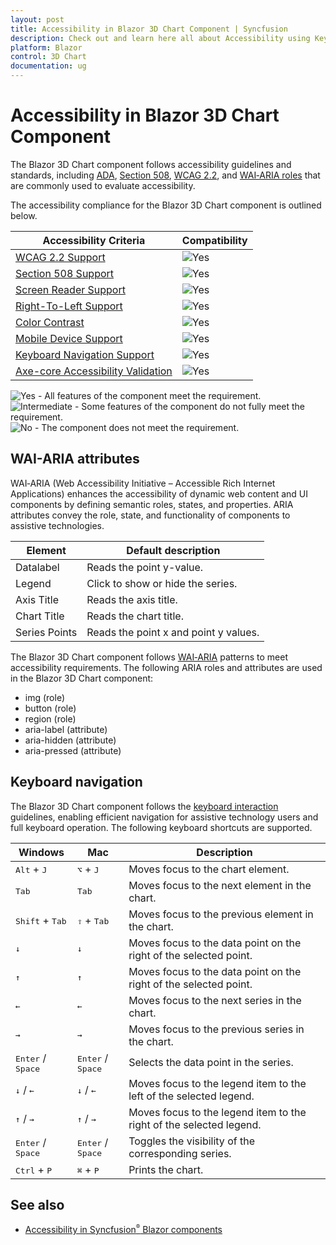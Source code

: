 ```yaml
---
layout: post
title: Accessibility in Blazor 3D Chart Component | Syncfusion
description: Check out and learn here all about Accessibility using Keyboard navigation in Syncfusion Blazor 3D Chart component and more.
platform: Blazor
control: 3D Chart
documentation: ug
---
```


# Accessibility in Blazor 3D Chart Component

The Blazor 3D Chart component follows accessibility guidelines and standards, including [ADA](https://www.ada.gov/), [Section 508](https://www.section508.gov/), [WCAG 2.2](https://www.w3.org/TR/WCAG22/), and [WAI‑ARIA roles](https://www.w3.org/TR/wai-aria/#roles) that are commonly used to evaluate accessibility.

The accessibility compliance for the Blazor 3D Chart component is outlined below.

| Accessibility Criteria | Compatibility |
| -- | -- |
| [WCAG 2.2 Support](../common/accessibility#accessibility-standards) | <img src="https://cdn.syncfusion.com/content/images/landing-page/yes.png" alt="Yes"> |
| [Section 508 Support](../common/accessibility#accessibility-standards) | <img src="https://cdn.syncfusion.com/content/images/landing-page/yes.png" alt="Yes"> |
| [Screen Reader Support](../common/accessibility#screen-reader-support) | <img src="https://cdn.syncfusion.com/content/images/landing-page/yes.png" alt="Yes">  |
| [Right-To-Left Support](../common/accessibility#right-to-left-support) | <img src="https://cdn.syncfusion.com/content/images/landing-page/yes.png" alt="Yes"> |
| [Color Contrast](../common/accessibility#color-contrast) | <img src="https://cdn.syncfusion.com/content/images/landing-page/yes.png" alt="Yes"> |
| [Mobile Device Support](../common/accessibility#mobile-device-support) | <img src="https://cdn.syncfusion.com/content/images/landing-page/yes.png" alt="Yes"> |
| [Keyboard Navigation Support](../common/accessibility#keyboard-navigation-support) |<img src="https://cdn.syncfusion.com/content/images/landing-page/yes.png" alt="Yes"> |
| [Axe-core Accessibility Validation](../common/accessibility#ensuring-accessibility) | <img src="https://cdn.syncfusion.com/content/images/landing-page/yes.png" alt="Yes"> |

<style>
    .post .post-content img {
        display: inline-block;
        margin: 0.5em 0;
    }
</style>

<div><img src="https://cdn.syncfusion.com/content/images/documentation/full.png" alt="Yes"> - All features of the component meet the requirement.</div>

<div><img src="https://cdn.syncfusion.com/content/images/documentation/partial.png" alt="Intermediate"> - Some features of the component do not fully meet the requirement.</div>

<div><img src="https://cdn.syncfusion.com/content/images/documentation/not-supported.png" alt="No"> - The component does not meet the requirement.</div>

## WAI-ARIA attributes

WAI‑ARIA (Web Accessibility Initiative – Accessible Rich Internet Applications) enhances the accessibility of dynamic web content and UI components by defining semantic roles, states, and properties. ARIA attributes convey the role, state, and functionality of components to assistive technologies.

Element | Default description
-----|-----
Datalabel | Reads the point y-value.
Legend | Click to show or hide the series.
Axis Title | Reads the axis title.
Chart Title | Reads the chart title.
Series Points | Reads the point x and point y values.

The Blazor 3D Chart component follows [WAI‑ARIA](https://www.w3.org/WAI/ARIA/apg/patterns/alert/) patterns to meet accessibility requirements. The following ARIA roles and attributes are used in the Blazor 3D Chart component:

* img (role)
* button (role)
* region (role)
* aria-label (attribute)
* aria-hidden (attribute)
* aria-pressed (attribute)

## Keyboard navigation

The Blazor 3D Chart component follows the [keyboard interaction](https://www.w3.org/WAI/ARIA/apg/patterns/alert/#keyboardinteraction) guidelines, enabling efficient navigation for assistive technology users and full keyboard operation. The following keyboard shortcuts are supported.

| Windows | Mac | Description |
|-----|-----|---|
|<kbd>Alt</kbd> + <kbd>J</kbd> | <kbd>⌥</kbd> + <kbd>J</kbd> | Moves focus to the chart element.|
|<kbd>Tab</kbd> | <kbd>Tab</kbd> | Moves focus to the next element in the chart.|
|<kbd>Shift</kbd> + <kbd>Tab</kbd> | <kbd>⇧</kbd> + <kbd>Tab</kbd> | Moves focus to the previous element in the chart.|
| <kbd>↓</kbd> | <kbd>↓</kbd> | Moves focus to the data point on the right of the selected point.|
| <kbd>↑</kbd> | <kbd>↑</kbd> | Moves focus to the data point on the right of the selected point.|
| <kbd>←</kbd> | <kbd>←</kbd> | Moves focus to the next series in the chart.|
| <kbd>→</kbd> | <kbd>→</kbd> | Moves focus to the previous series in the chart.|
| <kbd>Enter</kbd> / <kbd>Space</kbd> | <kbd>Enter</kbd> / <kbd>Space</kbd> | Selects the data point in the series.|
| <kbd>↓</kbd> / <kbd>←</kbd> | <kbd>↓</kbd> / <kbd>←</kbd> | Moves focus to the legend item to the left of the selected legend.|
| <kbd>↑</kbd> / <kbd>→</kbd> | <kbd>↑</kbd> / <kbd>→</kbd> | Moves focus to the legend item to the right of the selected legend.|
| <kbd>Enter</kbd> / <kbd>Space</kbd> | <kbd>Enter</kbd> / <kbd>Space</kbd> | Toggles the visibility of the corresponding series.|
| <kbd>Ctrl</kbd> + <kbd>P</kbd> | <kbd>⌘</kbd> + <kbd>P</kbd> | Prints the chart.|

## See also

* [Accessibility in Syncfusion<sup style="font-size:70%">&reg;</sup> Blazor components](https://blazor.syncfusion.com/documentation/common/accessibility)
